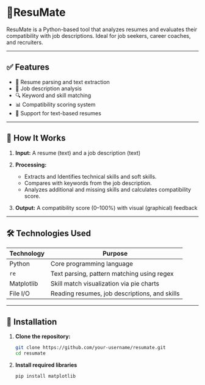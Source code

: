 # 💼ResuMate


ResuMate is a Python-based tool that analyzes resumes and evaluates their compatibility with job descriptions. Ideal for job seekers, career coaches, and recruiters.

---

## ✅ Features

- 🧾 Resume parsing and text extraction
- 📄 Job description analysis
- 🔍 Keyword and skill matching
- 📊 Compatibility scoring system
- 📁 Support for text-based resumes


---

## 🧠 How It Works

1. **Input:** A resume (text) and a job description (text)
   
2. **Processing:**
   - Extracts and Identifies technical skills and soft skills.
   - Compares with keywords from the job description.
   - Analyzes additional and missing skills and calculates compatibility score.
     
3. **Output:** A compatibility score (0–100%) with visual (graphical) feedback

---

## 🛠️ Technologies Used

| Technology        | Purpose                                           |
|-------------------|---------------------------------------------------|
| Python            | Core programming language                         |
| `re`              | Text parsing, pattern matching using regex        |
| Matplotlib        | Skill match visualization via pie charts          |
| File I/O          | Reading resumes, job descriptions, and skills     |
---

## 🚀 Installation

1. **Clone the repository:**
   ```bash
   git clone https://github.com/your-username/resumate.git
   cd resumate
2. **Install required libraries**
    ```bash
   pip install matplotlib
